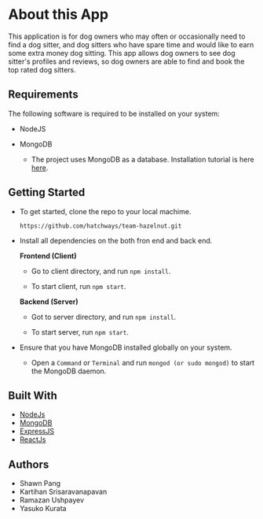# About this App 

This application is for dog owners who may often or occasionally need to find a dog sitter,
and dog sitters who have spare time and would like to earn some extra money dog sitting.
This app allows dog owners to see dog sitter's profiles and reviews, so dog owners are able to find and book the top rated dog sitters. 


## Requirements

The following software is required to be installed on your system:

* NodeJS
    
* MongoDB 
    * The project uses MongoDB as a database. Installation tutorial is here [here].

[here]: https://docs.mongodb.com/manual/installation/


## Getting Started 

* To get started, clone the repo to your local machime.

    ```https://github.com/hatchways/team-hazelnut.git```

* Install all dependencies on the both fron end and back end. 

    **Frontend (Client)**

    * Go to client directory, and run `npm install`.

    * To start client, run `npm start`.

    **Backend (Server)**
        
    * Got to server directory, and run `npm install`.

    * To start server, run `npm start`.

* Ensure that you have MongoDB installed globally on your system.

    *  Open a `Command` or `Terminal` and run `mongod (or sudo mongod)` to start 
        the MongoDB daemon.

        

## Built With 

* [NodeJs](https://nodejs.org/en/download/)
* [MongoDB](https://www.mongodb.com/)
* [ExpressJS](https://expressjs.com/)
* [ReactJs](https://reactjs.org/)


## Authors 

* Shawn Pang
* Kartihan Srisaravanapavan
* Ramazan Ushpayev
* Yasuko Kurata

